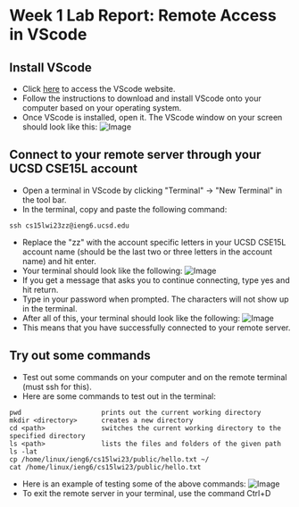 # Week 1 Lab Report: Remote Access in VScode

## Install VScode
  - Click [here](https://code.visualstudio.com/) to access the VScode website.
  - Follow the instructions to download and install VScode onto your computer based on your operating system. 
  - Once VScode is installed, open it. The VScode window on your screen should look like this: 
  ![Image](https://user-images.githubusercontent.com/122569733/212421120-f166bb45-027c-43ab-8d2c-0c244ffbd59b.png)
  
## Connect to your remote server through your UCSD CSE15L account
  - Open a terminal in VScode by clicking "Terminal" -> "New Terminal" in the tool bar.
  - In the terminal, copy and paste the following command: 
  ```
  ssh cs15lwi23zz@ieng6.ucsd.edu
  ```
  - Replace the "zz" with the account specific letters in your UCSD CSE15L account name (should be the last two 
      or three letters in the account name) and hit enter.
  - Your terminal should look like the following:
  ![Image](https://user-images.githubusercontent.com/122569733/214781069-3327290b-e2b5-4e06-9418-76d4fd6add12.png)
  - If you get a message that asks you to continue connecting, type yes and hit return.
  - Type in your password when prompted. The characters will not show up in the terminal. 
  - After all of this, your terminal should look like the following:
  ![Image](https://user-images.githubusercontent.com/122569733/212422206-9d8b6464-5d58-4d3e-a6c2-14975afdf68a.png)
  - This means that you have successfully connected to your remote server.

## Try out some commands
  - Test out some commands on your computer and on the remote terminal (must ssh for this). 
  - Here are some commands to test out in the terminal:
  ```
  pwd                    prints out the current working directory
  mkdir <directory>      creates a new directory 
  cd <path>              switches the current working directory to the specified directory         
  ls <path>              lists the files and folders of the given path
  ls -lat
  cp /home/linux/ieng6/cs15lwi23/public/hello.txt ~/ 
  cat /home/linux/ieng6/cs15lwi23/public/hello.txt
  ```
  - Here is an example of testing some of the above commands: 
  ![Image](https://user-images.githubusercontent.com/122569733/212422456-a48bdc8c-b269-40eb-b637-4e2f1dbe71ba.png)
  - To exit the remote server in your terminal, use the command Ctrl+D
